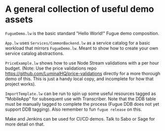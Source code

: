 # A general collection of useful demo assets

`FugueDemo.lw` is the basic standard "Hello World!" Fugue demo composition.

`App.lw` uses `Services/CommonBackend.lw` as a service catalog for a basic workload that mirrors `FugueDemo.lw`. Meant to show how to create your own service catalog abstractions. 

`PriceExample.lw` shows how to use Node Stream validations with a per hour budget. (Note: Use the price validations repo https://github.com/LuminalHQ/price-validations directly for a more thorough demo of this. This is just a handy local copy, and incomplete for how that project works).

`ImportTemplate.lw` can be run to spin up some useful resources tagged as "MobileApp" for subsequent use with Transcriber. Note that the DDB table must be manually tagged to complete the process (Fugue DDB does not yet support DDB tagging). Also remember to fun `fugue release` on this.

Make and Jenkins can be used for CI/CD demos. Talk to Sabo or Sage for more detail on that.

